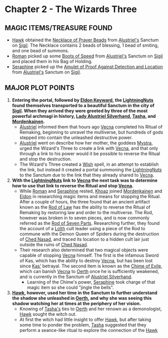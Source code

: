 # Chapter 2 - The Wizards Three

## MAGIC ITEMS/TREASURE FOUND
- [Hawk](<../PC's/Hawk.html>) obtained the [Necklace of Prayer Beads](https://www.dndbeyond.com/magic-items/9228862-necklace-of-prayer-beads) from [Alustriel's](<../NPC's/Alustriel Silverhand.html>) Sanctum on [Sigil](<../LOCATIONS/Sigil.html>). The Necklace contains 2 beads of blessing, 1 bead of smiting, and one bead of summons.
- [Roman](<../PC's/Roman.html>) picked up some [Boots of Speed](https://www.dndbeyond.com/magic-items/4589-boots-of-speed) from [Alustriel's](<../NPC's/Alustriel Silverhand.html>) Sanctum on [Sigil](<../LOCATIONS/Sigil.html>) and placed them in his Bag of Holding.
- [Seraphine](<../PC's/Seraphine.html>) picked up the [Amulet of Proof Against Detection and Location](https://www.dndbeyond.com/magic-items/4569-amulet-of-proof-against-detection-and-location) from [Alustriel's](<../NPC's/Alustriel Silverhand.html>) Sanctum on [Sigil](<../LOCATIONS/Sigil.html>).

## MAJOR PLOT POINTS
1. **Entering the portal, followed by [Eldon Keyward](<../NPC's/Minor NPC's/Eldon Keyward.html>), the [LightningNuts](<../PC's/LightningNuts.html>) found themselves transported to a beautiful Sanctum in the city of [Sigil](<../LOCATIONS/Sigil.html>). When they arrived they were greeted by three of the most powerful archmagi in history, [Lady Alustriel Silverhand](<../NPC's/Alustriel Silverhand.html>), [Tasha](<../NPC's/Tasha.html>), and [Mordenkainen](<../NPC's/Mordenkainen.html>).**
	-  [Alustriel](<../NPC's/Alustriel Silverhand.html>) informed them that hours ago [Vecna](<../NPC's/Vecna.html>) completed his Ritual of Remaking, beginning to unravel the multiverse, but hundreds of gods stepped into contain the unleashed destructive power. 
	-  [Alustriel](<../NPC's/Alustriel Silverhand.html>) went on describe how her mother, the goddess [Mystra](https://forgottenrealms.fandom.com/wiki/Mystra), urged the Wizard's Three to create a link with [Vecna](<../NPC's/Vecna.html>), and that only through a link to his power would it be possible to reverse the Ritual and stop the destruction.
	- The Wizard's Three created a [Wish](https://www.dndbeyond.com/spells/2619213-wish) spell, in an attempt to establish the link, but instead it created a portal summoning the [LightningNuts](<../PC's/LightningNuts.html>) to the Sanctum due to the link that they already shared to [Vecna](<../NPC's/Vecna.html>).
2. **With the [LightningNuts](<../PC's/LightningNuts.html>) link to [Vecna](<../NPC's/Vecna.html>) the next task was to determine how to use that link to reverse the Ritual and stop [Vecna](<../NPC's/Vecna.html>).**
	- While [Roman](<../PC's/Roman.html>) and [Seraphine](<../PC's/Seraphine.html>) rested, [Khoaz](<../PC's/Khoaz.html>) joined [Mordenkainen](<../NPC's/Mordenkainen.html>) and [Eldon](<../NPC's/Minor NPC's/Eldon Keyward.html>) in researching magic items and means for stopping the Ritual. After a couple of hours, the three found that an ancient artifact known as the [Rod of Law](<../SECRETS LEARNED/Rod of Seven Parts.html>) has the ability to reverse the Ritual of Remaking by restoring law and order to the multiverse. The Rod, however was broken in to seven pieces, and is now commonly referred as the [Rod of Seven Parts](<../SECRETS LEARNED/Rod of Seven Parts.html>). Researching further, they found the account of a [Lolth](https://forgottenrealms.fandom.com/wiki/Lolth) cult leader using a piece of the Rod to commune with the Demon Queen of Spiders during the destruction of [Ched Nasad](https://forgottenrealms.fandom.com/wiki/Ched_Nasad), and traced its location to a hidden cult lair just outside the ruins of [Ched Nasad](https://forgottenrealms.fandom.com/wiki/Ched_Nasad).
	- Their research also determined that two magical objects were capable of stopping [Vecna](<../NPC's/Vecna.html>) himself. The first is the infamous Sword of Kas, which has the ability to destroy [Vecna](<../NPC's/Vecna.html>), but has been lost since [Kas'](<../NPC's/Kas.html>) betrayal. The second item is known as the [Chime of Exile](https://www.dndbeyond.com/magic-items/8419439-chime-of-exile), which can banish [Vecna](<../NPC's/Vecna.html>) to [Oerth](<../LOCATIONS/Material Plane/Oerth/Oerth.html>) once he is sufficiently weakened, and is currently in the Sanctum of [Alustriel Silverhand](<../NPC's/Alustriel Silverhand.html>). 
		- Learning of the Chime's power, [Seraphine](<../PC's/Seraphine.html>) took charge of that magic item so she could "jingle the bells".
3. **[Hawk](<../PC's/Hawk.html>), however, used her time in the Sanctum to further understand the shadow she unleashed in [Oerth](<../LOCATIONS/Material Plane/Oerth/Oerth.html>), and why she was seeing this shadow watching her at times at the periphery of her vision.** 
	- Knowing of [Tasha's](<../NPC's/Tasha.html>) ties to [Oerth](<../LOCATIONS/Material Plane/Oerth/Oerth.html>) and her renown as a demonologist, [Hawk](<../PC's/Hawk.html>) sought the witch out. 
	- At first the witch had little insight to offer [Hawk](<../PC's/Hawk.html>), but after taking some time to ponder the problem, [Tasha](<../NPC's/Tasha.html>) suggested that they perform a seance-like ritual to explore the connection of the [Hawk](<../PC's/Hawk.html>)